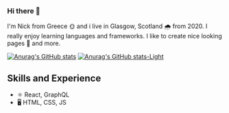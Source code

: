 ### Hi there 👋

I'm Nick from Greece 🌞 and i live in Glasgow, Scotland 🌧️ from 2020.
I really enjoy learning languages and frameworks. 
I like to create nice looking pages 🌠 and more.

[![Anurag's GitHub stats](https://github-readme-stats.vercel.app/api?username=NickBon7)](https://github.com/anuraghazra/github-readme-stats)
[![Anurag's GitHub stats-Light](https://github-readme-stats.vercel.app/api?username=NickBon7&show_icons=true&theme=default#gh-light-mode-only)](https://github.com/anuraghazra/github-readme-stats#gh-light-mode-only)

## Skills and Experience

* ⚛ React, GraphQL
* 🖥️ HTML, CSS, JS

